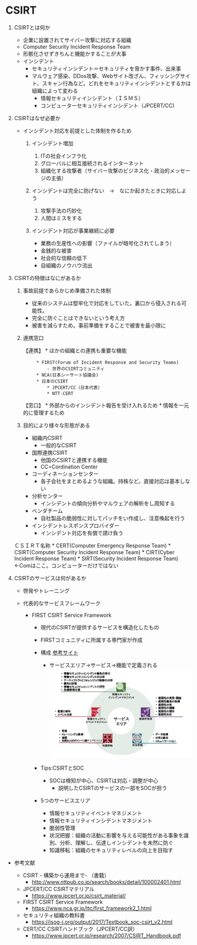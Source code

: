 # **CSIRT**

1. CSIRTとは何か

    * 企業に設置されてサイバー攻撃に対応する組織
    * Computer Security Incident Response Team
    * 形骸化させずきちんと機能かすることが大事
    * インシデント
        * セキュリティインシデント＝セキュリティを脅かす事件、出来事
        * マルウェア感染、DDos攻撃、Webサイト改ざん、フィッシングサイト、スキャン行為など。どれをセキュリティインシデントとするかは組織によって変わる
            * 情報セキュリティインシデント（ＩＳＭＳ）
            * コンピューターセキュリティインシデント（JPCERT/CC)    

2. CSIRTはなぜ必要か

    * インシデント対応を前提とした体制を作るため

        1. インシデント増加
            1. ITの社会インフラ化
            2. グローバルに相互接続されるインターネット
            3. 組織化する攻撃者（サイバー攻撃のビジネス化・政治的メッセージの主張）

        2. インシデントは完全に防げない　→　なにか起きたときに対応しよう
            1. 攻撃手法の巧妙化
            2. 人間はミスをする

        3. インシデント対応が事業継続に必要
            - 業務の生産性への影響（ファイルが暗号化されてしまう）
            - 金銭的な被害
            - 社会的な信頼の低下
            - 自組織のノウハウ流出

3. CSIRTの特徴はなにがあるか

    1. 事故前提であらかじめ準備された体制
        * 従来のシステムは堅牢化で対応をしていた。裏口から侵入される可能性。
        * 完全に防ぐことはできないという考え方
        * 被害を減らすため。事前準備をすることで被害を最小限に

    2. 連携窓口

        【連携】
            * ほかの組織との連携も重要な機能
                
                * FIRST(Forum of Incident Response and Security Teams)
                    - 世界のCSIRTコミュニティ
                * NCA(日本シーサート協議会)
                * 日本のCSIRT
                    * JPCERT/CC（日本代表）
                    * NTT-CERT

        【窓口】
            * 外部からのインシデント報告を受け入れるため
            * 情報を一元的に管理するため

    3. 目的により様々な形態がある
        * 組織内CSIRT
            * 一般的なCSIRT
        * 国際連携CSIRT
            * 他国のCSIRTと連携する機能
            * CC=Cordination Center
        * コーディネーションセンター
            * 各子会社をまとめるような組織。持株など。直接対応は基本しない
        * 分析センター
            * インシデントの傾向分析やマルウェアの解析をし周知する
        * ベンダチーム
            * 自社製品の脆弱性に対してパッチをい作成し、注意喚起を行う
        * インシデントレスポンスプロバイダー
            * インシデント対応を有償で請け負う

    ＣＳＩＲＴ名称
        * CERT(Computer Emergency Response Team)
        * CSIRT(Computer Security Incident Response Team)
        * CIRT(Cyber Incident Response Team)
        * SIRT(Security Incident Response Team) ←Comはここ。コンピューターだけではない

4. CSIRTのサービスは何があるか

    * 啓発やトレーニング

    * 代表的なサービスフレームワーク

        * FIRST CSIRT Service Framework

            * 現代のCSIRTが提供するサービスを構造化したもの
            * FIRSTコミュニティに所属する専門家が作成

            * 構成  [参考サイト](https://www.nca.gr.jp/ttc/first_framework2_1.html)
                * サービスエリア→サービス→機能で定義される
                    ![](/CSIRT/img/%E3%82%B5%E3%83%BC%E3%83%93%E3%82%B9%E3%82%A8%E3%83%AA%E3%82%A2%E3%81%A8%E3%82%B5%E3%83%BC%E3%83%93%E3%82%B9.png)

            * Tips:CSIRTとSOC
                * SOCは検知が中心、CSIRTは対応・調整が中心
                    * 説明したCSIRTのサービスの一部をSOCが担う

            * 5つのサービスエリア
                * 情報セキュリティイベントマネジメント
                * 情報セキュリティインシデントマネジメント
                * 脆弱性管理
                * 状況把握：組織の活動に影響を与える可能性がある事象を識別、分析、理解し、伝達しインシデントを未然に防ぐ
                * 知識移転：組織のセキュリティレベルの向上を目指す

* 参考文献

    * CSIRT - 構築から運用まで- （書籍）
        * http://www.nttpub.co.jp/search/books/detail/100002401.html
    * JPCERT/CC CSIRTマテリアル
        * https://www.jpcert.or.jp/csirt_material/
    * FIRST CSIRT Service Framework
        * https://www.nca.gr.jp/ttc/first_framework2_1.html
    * セキュリティ組織の教科書
        * https://isog-j.org/output/2017/Textbook_soc-csirt_v2.html
    * CERT/CC CSIRTハンドブック（JPCERT/CC訳）
        * https://www.jpcert.or.jp/research/2007/CSIRT_Handbook.pdf

    
